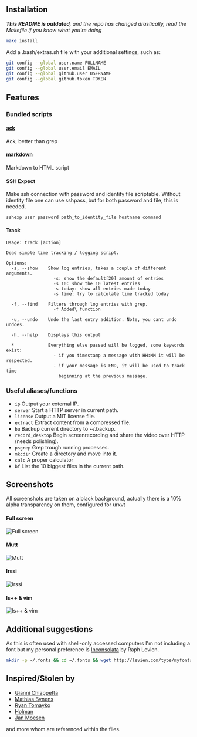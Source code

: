 ## Installation

*__This README is outdated__, and the repo has changed drastically, read the Makefile if you know what you're doing*

```bash
make install
```

Add a .bash/extras.sh file with your additional settings, such as:

```bash
git config --global user.name FULLNAME
git config --global user.email EMAIL
git config --global github.user USERNAME
git config --global github.token TOKEN
```

## Features

### Bundled scripts

#### [ack](http://betterthangrep.com/)

Ack, better than grep

#### [markdown](http://daringfireball.net/projects/markdown/)

Markdown to HTML script

#### SSH Expect

Make ssh connection with password and identity file scriptable. Without
identity file one can use sshpass, but for both password and file, this is
needed.

```
sshexp user password path_to_identity_file hostname command
```

#### Track
```
Usage: track [action]

Dead simple time tracking / logging script.

Options:
  -s, --show    Show log entries, takes a couple of different arguments.
                  -s: show the default[20] amount of entries
                  -s 10: show the 10 latest entries
                  -s today: show all entries made today
                  -s time: try to calculate time tracked today

  -f, --find    Filters through log entries with grep.
                  -f Added\ function

  -u, --undo    Undo the last entry addition. Note, you cant undo undoes.

  -h, --help    Displays this output

  *             Everything else passed will be logged, some keywords exist:
                  - if you timestamp a message with HH:MM it will be respected.
                  - if your message is END, it will be used to track time
                    beginning at the previous message.
```

### Useful aliases/functions
- `ip` Output your external IP.
- `server` Start a HTTP server in current path.
- `license` Output a MIT license file.
- `extract` Extract content from a compressed file.
- `bu` Backup current directory to ~/.backup.
- `record_desktop` Begin screenrecording and share the video over HTTP (needs polishing).
- `psgrep` Grep trough running processes.
- `mkcdir` Create a directory and move into it.
- `calc` A proper calculator
- `bf` List the 10 biggest files in the current path.

## Screenshots

All screenshots are taken on a black background, actually there is a 10% alpha
transparency on them, configured for urxvt

#### Full screen

![Full screen](http://i.imgur.com/6kP2O.png)

#### Mutt

![Mutt](http://i.imgur.com/EkUx6.png)

#### Irssi

![Irssi](http://i.imgur.com/PRrEH.png)

#### ls++ & vim

![ls++ & vim](http://i.imgur.com/XWNXB.png)

## Additional suggestions

As this is often used with shell-only accessed computers I'm not including a
font but my personal preference is [Inconsolata](http://levien.com/type/myfonts/inconsolata.html) by Raph Levien.

```bash
mkdir -p ~/.fonts && cd ~/.fonts && wget http://levien.com/type/myfonts/Inconsolata.otf && fc-cache -f -v
```

## Inspired/Stolen by

- [Gianni Chiappetta](https://github.com/gf3/dotfiles)
- [Mathias Bynens](https://github.com/mathiasbynens/dotfiles)
- [Ryan Tomayko](https://github.com/rtomayko/dotfiles)
- [Holman](https://github.com/holman/dotfiles)
- [Jan Moesen](https://github.com/janmoesen/tilde)

and more whom are referenced within the files.
